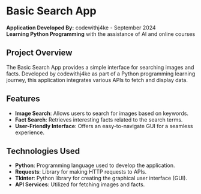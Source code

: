 # Basic Search App

**Application Developed By:** codewithj4ke - September 2024  
**Learning Python Programming** with the assistance of AI and online courses

## Project Overview

The Basic Search App provides a simple interface for searching images and facts. Developed by codewithj4ke as part of a Python programming learning journey, this application integrates various APIs to fetch and display data.

## Features

- **Image Search**: Allows users to search for images based on keywords.
- **Fact Search**: Retrieves interesting facts related to the search terms.
- **User-Friendly Interface**: Offers an easy-to-navigate GUI for a seamless experience.

## Technologies Used

- **Python**: Programming language used to develop the application.
- **Requests**: Library for making HTTP requests to APIs.
- **Tkinter**: Python library for creating the graphical user interface (GUI).
- **API Services**: Utilized for fetching images and facts.

